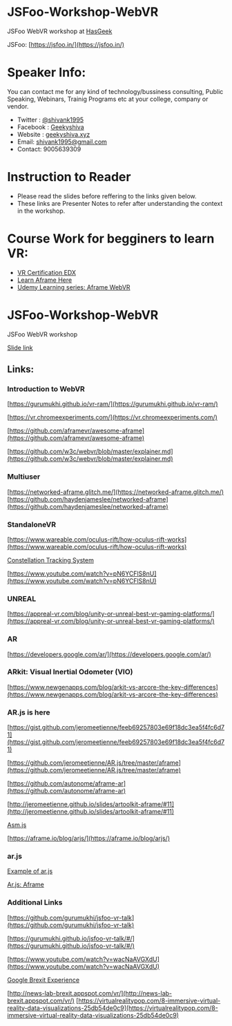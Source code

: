 # JSFoo-Workshop-WebVR
JSFoo WebVR workshop at [HasGeek](https://hasgeek.com/)

JSFoo: [https://jsfoo.in/](https://jsfoo.in/)

# Speaker Info: 

You can contact me for any kind of technology/bussiness consulting, Public Speaking, Webinars, Trainig Programs etc at your college, company or vendor.

- Twitter : [@shivank1995](https://twitter.com/shivank1995)
- Facebook : [Geekyshiva](https://www.facebook.com/geekyshiva)
- Website : [geekyshiva.xyz](http://geekyshiva.xyz/)
- Email: [shivank1995@gmail.com](shivank1995@gmail.com)
- Contact: 9005639309


# Instruction to Reader

- Please read the slides before reffering to the links given below.
- These links are Presenter Notes to refer after understanding the context in the workshop.


# Course Work for  begginers to learn VR:

- [VR Certification EDX](https://www.edx.org/professional-certificate/virtual-reality-vr-app-development)
- [Learn Aframe Here](https://www.edx.org/professional-certificate/virtual-reality-vr-app-development)
- [Udemy Learning series: Aframe WebVR](https://www.udemy.com/a-frame-webvr/)


# JSFoo-Workshop-WebVR
JSFoo WebVR workshop

[Slide link](https://docs.google.com/presentation/d/1tweLILiyemwVZrxx5PuD-TQKEzuoImJuc7YNAr-u92k/edit?usp=sharing)


## Links:

### Introduction to WebVR
[https://gurumukhi.github.io/vr-ram/](https://gurumukhi.github.io/vr-ram/)

[https://vr.chromeexperiments.com/](https://vr.chromeexperiments.com/)

[https://github.com/aframevr/awesome-aframe](https://github.com/aframevr/awesome-aframe)

[https://github.com/w3c/webvr/blob/master/explainer.md](https://github.com/w3c/webvr/blob/master/explainer.md)


### Multiuser
[https://networked-aframe.glitch.me/](https://networked-aframe.glitch.me/)
[https://github.com/haydenjameslee/networked-aframe](https://github.com/haydenjameslee/networked-aframe)


### StandaloneVR

[https://www.wareable.com/oculus-rift/how-oculus-rift-works](https://www.wareable.com/oculus-rift/how-oculus-rift-works)

[Constellation Tracking System](http://www.mtbs3d.com/phpBB/viewtopic.php?f=138&t=15184)

[https://www.youtube.com/watch?v=pN6YCFlS8nU](https://www.youtube.com/watch?v=pN6YCFlS8nU)


### UNREAL
[https://appreal-vr.com/blog/unity-or-unreal-best-vr-gaming-platforms/](https://appreal-vr.com/blog/unity-or-unreal-best-vr-gaming-platforms/)


### AR
[https://developers.google.com/ar/](https://developers.google.com/ar/)


### ARkit: Visual Inertial Odometer (VIO)
[https://www.newgenapps.com/blog/arkit-vs-arcore-the-key-differences](https://www.newgenapps.com/blog/arkit-vs-arcore-the-key-differences)


### AR.js is here
[https://gist.github.com/jeromeetienne/feeb69257803e69f18dc3ea5f4fc6d71](https://gist.github.com/jeromeetienne/feeb69257803e69f18dc3ea5f4fc6d71)

[https://github.com/jeromeetienne/AR.js/tree/master/aframe](https://github.com/jeromeetienne/AR.js/tree/master/aframe)

[https://github.com/autonome/aframe-ar](https://github.com/autonome/aframe-ar)

[http://jeromeetienne.github.io/slides/artoolkit-aframe/#11](http://jeromeetienne.github.io/slides/artoolkit-aframe/#11)

[Asm.js](http://asmjs.org/faq.html)

[https://aframe.io/blog/arjs/](https://aframe.io/blog/arjs/)


### ar.js
[Example of ar.js](https://codepen.io/jeromeetienne/pen/mRqqzb)

[Ar.js: Aframe](https://aframe.io/blog/arjs/)


### Additional Links
[https://github.com/gurumukhi/jsfoo-vr-talk](https://github.com/gurumukhi/jsfoo-vr-talk)

[https://gurumukhi.github.io/jsfoo-vr-talk/#/](https://gurumukhi.github.io/jsfoo-vr-talk/#/)

[https://www.youtube.com/watch?v=wacNaAVGXdU](https://www.youtube.com/watch?v=wacNaAVGXdU)

[Google Brexit Experience](http://news-lab-brexit.appspot.com/vr/)

[http://news-lab-brexit.appspot.com/vr/](http://news-lab-brexit.appspot.com/vr/)
[https://virtualrealitypop.com/8-immersive-virtual-reality-data-visualizations-25db54de0c9](https://virtualrealitypop.com/8-immersive-virtual-reality-data-visualizations-25db54de0c9)
